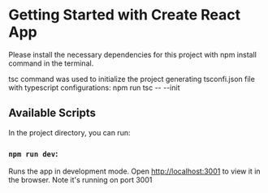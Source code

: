 # Getting Started with Create React App

Please install the necessary dependencies for this project with npm install command in the terminal.

tsc command was used to initialize the project generating tsconfi.json file with typescript configurations:
npm run tsc -- --init

## Available Scripts

In the project directory, you can run:

### `npm run dev`:

Runs the app in development mode.
Open [http://localhost:3001](http://localhost:3001) to view it in the browser.
Note it's running on port 3001
